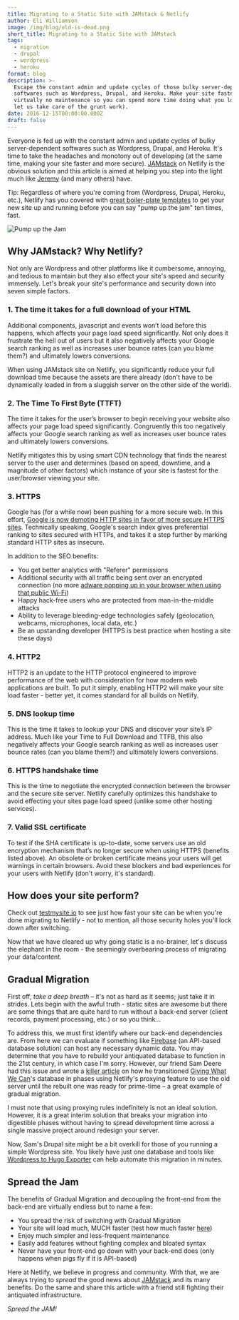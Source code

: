 ```yaml
---
title: Migrating to a Static Site with JAMstack & Netlify
author: Eli Williamson
image: /img/blog/old-is-dead.png
short_title: Migrating to a Static Site with JAMstack
tags:
  - migration
  - drupal
  - wordpress
  - heroku
format: blog
description: >-
  Escape the constant admin and update cycles of those bulky server-dependent
  softwares such as Wordpress, Drupal, and Heroku. Make your site faster with
  virtually no maintenance so you can spend more time doing what you love (and
  let us take care of the grunt work).
date: 2016-12-15T00:00:00.000Z
draft: false
---
```

Everyone is fed up with the constant admin and update cycles of bulky server-dependent softwares such as Wordpress, Drupal, and Heroku. It's time to take the headaches and monotony out of developing (at the same time, making your site faster and more secure). [JAMstack](https://jamstack.org/) on Netlify is the obvious solution and this article is aimed at helping you step into the light much like [Jeremy](https://www.tenfourty.com/2015/11/16/moving-from-wordpress-to-a-static-site-using-hugo-and-netlify/) (and many others) have.

Tip: Regardless of where you're coming from (Wordpress, Drupal, Heroku, etc.), Netlify has you covered with [great boiler-plate templates](https://templates.netlify.com) to get your new site up and running before you can say "pump up the jam" ten times, fast.

![Pump up the Jam](/img/blog/pump-up-the-jam.png)

## Why JAMstack? Why Netlify?

Not only are Wordpress and other platforms like it cumbersome, annoying, and tedious to maintain but they also effect your site's speed and security immensely. Let's break your site's performance and security down into seven simple factors.

### 1. The time it takes for a full download of your HTML

Additional components, javascript and events won’t load before this happens, which affects your page load speed significantly. Not only does it frustrate the hell out of users but it also negatively affects your Google search ranking as well as increases user bounce rates (can you blame them?) and ultimately lowers conversions.

When using JAMstack site on Netlify, you significantly reduce your full download time because the assets are there already (don't have to be dynamically loaded in from a sluggish server on the other side of the world).

### 2. The Time To First Byte (TTFT)

The time it takes for the user’s browser to begin receiving your website also affects your page load speed significantly. Congruently this too negatively affects your Google search ranking as well as increases user bounce rates and ultimately lowers conversions.

Netlify mitigates this by using smart CDN technology that finds the nearest server to the user and determines (based on speed, downtime, and a magnitude of other factors) which instance of your site is fastest for the user/browser viewing your site.

### 3. HTTPS

Google has (for a while now) been pushing for a more secure web. In this effort, [Google is now demoting HTTP sites in favor of more secure HTTPS sites](https://nakedsecurity.sophos.com/2016/09/09/google-to-slap-warnings-on-non-https-sites/). Technically speaking, Google's search index gives preferential ranking to sites secured with HTTPs, and takes it a step further by marking standard HTTP sites as insecure.

In addition to the SEO benefits:

* You get better analytics with "Referer" permissions
* Additional security with all traffic being sent over an encrypted connection (no more [adware popping up in your browser when using that public Wi-Fi](http://arstechnica.com/tech-policy/2014/09/why-comcasts-javascript-ad-injections-threaten-security-net-neutrality/))
* Happy hack-free users who are protected from man-in-the-middle attacks
* Ability to leverage bleeding-edge technologies safely (geolocation, webcams, microphones, local data, etc.)
* Be an upstanding developer (HTTPS is best practice when hosting a site these days)

### 4. HTTP2

HTTP2 is an update to the HTTP protocol engineered to improve performance of the web with consideration for how modern web applications are built. To put it simply, enabling HTTP2 will make your site load faster - better yet, it comes standard for all builds on Netlify.

### 5. DNS lookup time

This is the time it takes to lookup your DNS and discover your site’s IP address. Much like your Time to Full Download and TTFB, this also negatively affects your Google search ranking as well as increases user bounce rates (can you blame them?) and ultimately lowers conversions.

### 6. HTTPS handshake time

This is the time to negotiate the encrypted connection between the browser and the secure site server. Netlify carefully optimizes this handshake to avoid effecting your sites page load speed (unlike some other hosting services).

### 7. Valid SSL certificate

To test if the SHA certificate is up-to-date, some servers use an old encryption mechanism that’s no longer secure when using HTTPS (benefits listed above). An obsolete or broken certificate means your users will get warnings in certain browsers. Avoid these blockers and bad experiences for your users with Netlify (don't worry, it's standard).

## How does your site perform?

Check out [testmysite.io](https://testmysite.io/) to see just how fast your site can be when you're done migrating to Netlify - not to mention, all those security holes you'll lock down after switching.

Now that we have cleared up why going static is a no-brainer, let's discuss the elephant in the room - the seemingly overbearing process of migrating your data/content.

## Gradual Migration

First off, _take a deep breath_ – it's not as hard as it seems; just take it in strides. Lets begin with the awful truth - static sites are awesome but there are some things that are quite hard to run without a back-end server (client records, payment processing, etc.) or so you think...

To address this, we must first identify where our back-end dependencies are. From here we can evaluate if something like [Firebase](https://firebase.google.com/) (an API-based database solution) can host any necessary dynamic data. You may determine that you have to rebuild your antiquated database to function in the 21st century, in which case I'm sorry. However, our friend Sam Deere had this issue and wrote a [killer article](https://www.netlify.com/blog/2016/03/10/go-static-without-losing-your-server/) on how he transitioned [Giving What We Can](https://www.givingwhatwecan.org/)'s database in phases using Netlify's proxying feature to use the old server until the rebuilt one was ready for prime-time – a great example of gradual migration.

I must note that using proxying rules indefinitely is not an ideal solution. However, it is a great interim solution that breaks your migration into digestible phases without having to spread development time across a single massive project around redesign your server.

Now, Sam's Drupal site might be a bit overkill for those of you running a simple Wordpress site. You likely have just one database and tools like [Wordpress to Hugo Exporter](https://github.com/SchumacherFM/wordpress-to-hugo-exporter) can help automate this migration in minutes.

## Spread the Jam

The benefits of Gradual Migration and decoupling the front-end from the back-end are virtually endless but to name a few:

* You spread the risk of switching with Gradual Migration
* Your site will load much, MUCH faster (test how much faster [here](http://testmysite.io))
* Enjoy much simpler and less-frequent maintenance
* Easily add features without fighting complex and bloated syntax
* Never have your front-end go down with your back-end does (only happens when pigs fly if it is API-based)

Here at Netlify, we believe in progress and community. With that, we are always trying to _spread_ the good news about [JAMstack](https://jamstack.org/) and its many benefits. Do the same and share this article with a friend still fighting their antiquated infrastructure.

_Spread the JAM!_
